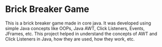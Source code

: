 # Brick Breaker Game
This is a brick breaker game made in core java. It was developed using simple Java concepts like OOPs, Java AWT, Click Listeners, Events, JFrames, etc. This project helped in understand the concepts of AWT and Click Listeners in Java, how they are used, how they work, etc.
